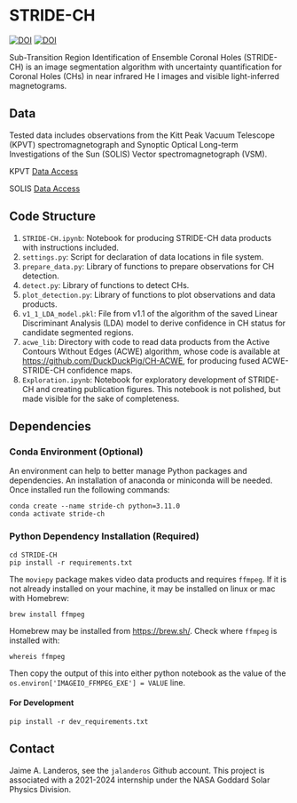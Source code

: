 # STRIDE-CH

<!-- [![arXiv](https://img.shields.io/badge/arXiv-2405.04731-b31b1b.svg)](https://arxiv.org/abs/2405.04731) -->
[![DOI](https://img.shields.io/badge/DOI-SolPhys-blue.svg)](https://doi.org/10.1007/s11207-024-02416-6)
[![DOI](https://zenodo.org/badge/DOI/Zenodo.svg)](https://doi.org/10.5281/zenodo.14402981)

Sub-Transition Region Identification of Ensemble Coronal Holes (STRIDE-CH) is an image segmentation algorithm with uncertainty quantification for Coronal Holes (CHs) in near infrared He I images and visible light-inferred magnetograms.

## Data

Tested data includes observations from the Kitt Peak Vacuum Telescope (KPVT) spectromagnetograph and Synoptic Optical Long-term Investigations of the Sun (SOLIS) Vector spectromagnetograph (VSM).

KPVT [Data Access](https://nispdata.nso.edu/ftp/kpvt/daily/raw/)

SOLIS [Data Access](https://solis.nso.edu/0/vsm/VSMDataSearch.php?stime=1059717600&etime=1701647999&thumbs=0&pagesize=150&obsmode[]=1083i&sobsmode=1&sobstype=&display=1)

## Code Structure

1. `STRIDE-CH.ipynb`: Notebook for producing STRIDE-CH data products with instructions included.
2. `settings.py`: Script for declaration of data locations in file system.
3. `prepare_data.py`: Library of functions to prepare observations for CH detection.
4. `detect.py`: Library of functions to detect CHs.
5. `plot_detection.py`: Library of functions to plot observations and data products.
6. `v1_1_LDA_model.pkl`: File from v1.1 of the algorithm of the saved Linear Discriminant Analysis (LDA) model to derive confidence in CH status for candidate segmented regions.
7. `acwe_lib`: Directory with code to read data products from the Active Contours Without Edges (ACWE) algorithm, whose code is available at https://github.com/DuckDuckPig/CH-ACWE, for producing fused ACWE-STRIDE-CH confidence maps.
8.  `Exploration.ipynb`: Notebook for exploratory development of STRIDE-CH and creating publication figures. This notebook is not polished, but made visible for the sake of completeness.

## Dependencies

### Conda Environment (Optional)

An environment can help to better manage Python packages and dependencies. An installation of anaconda or miniconda will be needed. Once installed run the following commands:
```
conda create --name stride-ch python=3.11.0
conda activate stride-ch
```

### Python Dependency Installation (Required)

```
cd STRIDE-CH
pip install -r requirements.txt
```

The `moviepy` package makes video data products and requires `ffmpeg`. If it is not already installed on your machine, it may be installed on linux or mac with Homebrew:
```
brew install ffmpeg
```

Homebrew may be installed from https://brew.sh/. Check where `ffmpeg` is installed with:
```
whereis ffmpeg
```
Then copy the output of this into either python notebook as the value of the `os.environ['IMAGEIO_FFMPEG_EXE'] = VALUE` line.

#### For Development

```
pip install -r dev_requirements.txt
```

## Contact

Jaime A. Landeros, see the `jalanderos` Github account. This project is associated with a 2021-2024 internship under the NASA Goddard Solar Physics Division.
